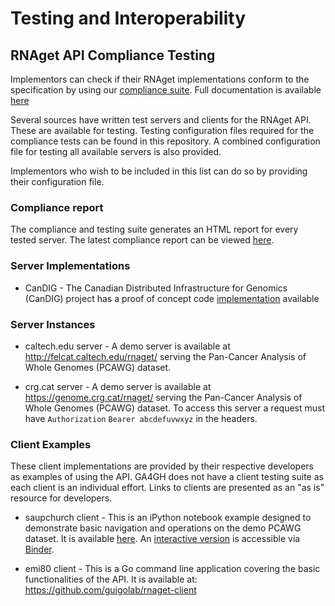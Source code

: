 
# Testing and Interoperability

## RNAget API Compliance Testing

Implementors can check if their RNAget implementations conform to the specification by using our [compliance suite](https://github.com/ga4gh-rnaseq/rnaget-compliance-suite).  Full documentation is available [here](https://rnaget-compliance-suite.readthedocs.io/en/latest/)

Several sources have written test servers and clients for the RNAget API.  These are available for testing.  Testing configuration files required for the compliance tests can be found in this repository.  A combined configuration file for testing all available servers is also provided.

Implementors who wish to be included in this list can do so by providing their configuration file.

### Compliance report

The compliance and testing suite generates an HTML report for every tested server.  The latest compliance report can be viewed [here](https://ga4gh-rnaseq.github.io/rnaget-compliance-suite/report/).

### Server Implementations

* CanDIG - The Canadian Distributed Infrastructure for Genomics (CanDIG) project has a proof of concept code [implementation](https://github.com/CanDIG/rnaget_service) available

### Server Instances

* caltech.edu server - A demo server is available at http://felcat.caltech.edu/rnaget/ serving the Pan-Cancer Analysis of Whole Genomes (PCAWG) dataset.

* crg.cat server - A demo server is available at https://genome.crg.cat/rnaget/ serving the Pan-Cancer Analysis of Whole Genomes (PCAWG) dataset.  To access this server a request must have `Authorization` `Bearer abcdefuvwxyz` in the headers.


### Client Examples

These client implementations are provided by their respective developers as examples of using the API.  GA4GH does not have a client testing suite as each client is an individual effort.  Links to clients are presented as an "as is" resource for developers.

* saupchurch client - This is an iPython notebook example designed to demonstrate basic navigation and operations on the demo PCAWG dataset.  It is available [here](https://github.com/saupchurch/bioinformatics-tools/blob/master/GA4GH-rnaget-API-examples.ipynb).  An [interactive version](https://gke.mybinder.org/v2/gh/saupchurch/bioinformatics-tools/master) is accessible via [Binder](https://gke.mybinder.org).

* emi80 client - This is a Go command line application covering the basic functionalities of the API. It is available at: https://github.com/guigolab/rnaget-client

